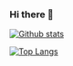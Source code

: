 ### Hi there 👋

[![Github stats](https://github-readme-stats.vercel.app/api?username=rsdev69&show_icons=true&theme=react)](http://rsdev69.github.io/)

[![Top Langs](https://github-readme-stats.vercel.app/api/top-langs/?username=rsdev69&theme=react&langs_count=8)](http://rsdev69.github.io/)
